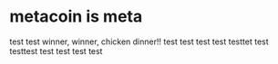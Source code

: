 # metacoin is meta

test
test
winner, winner, chicken dinner!!
test
test
test
test
testtet
test
testtest
test
test
test
test
